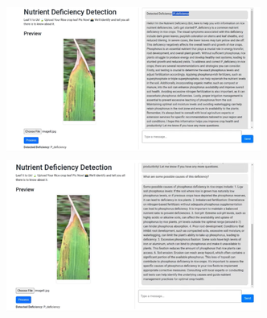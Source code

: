 ![](https://github.com/gulabpatel/AIAg/blob/main/SmartAG/AugmentedStartupCourse/02_NutritionDeficiency_Det_app/Nutrition_Def.PNG)

![](https://github.com/gulabpatel/AIAg/blob/main/SmartAG/AugmentedStartupCourse/02_NutritionDeficiency_Det_app/Nutrition_Def2.PNG)
